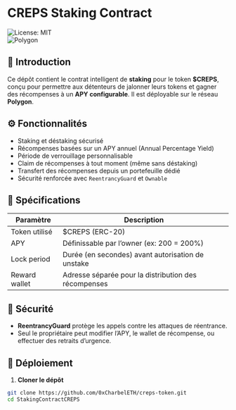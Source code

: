 # CREPS Staking Contract

![License: MIT](https://img.shields.io/badge/License-MIT-blue.svg)  
![Polygon](https://img.shields.io/badge/Blockchain-Polygon-8247e5)  

## 🔹 Introduction

Ce dépôt contient le contrat intelligent de **staking** pour le token **$CREPS**, conçu pour permettre aux détenteurs de jalonner leurs tokens et gagner des récompenses à un **APY configurable**. Il est déployable sur le réseau **Polygon**.

## ⚙️ Fonctionnalités

- Staking et déstaking sécurisé
- Récompenses basées sur un APY annuel (Annual Percentage Yield)
- Période de verrouillage personnalisable
- Claim de récompenses à tout moment (même sans déstaking)
- Transfert des récompenses depuis un portefeuille dédié
- Sécurité renforcée avec `ReentrancyGuard` et `Ownable`

## 📜 Spécifications

| Paramètre | Description |
|----------|-------------|
| Token utilisé | $CREPS (ERC-20) |
| APY | Définissable par l’owner (ex: 200 = 200%) |
| Lock period | Durée (en secondes) avant autorisation de unstake |
| Reward wallet | Adresse séparée pour la distribution des récompenses |

## 🔐 Sécurité

- **ReentrancyGuard** protège les appels contre les attaques de réentrance.
- Seul le propriétaire peut modifier l’APY, le wallet de récompense, ou effectuer des retraits d’urgence.

## 🚀 Déploiement

1. **Cloner le dépôt**

```bash
git clone https://github.com/0xCharbelETH/creps-token.git
cd StakingContractCREPS

